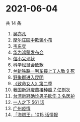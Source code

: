 # 2021-06-04

共 14 条

<!-- BEGIN ZHIHUSEARCH -->
<!-- 最后更新时间 Fri Jun 04 2021 18:13:50 GMT+0800 (China Standard Time) -->
1. [吴亦凡](https://www.zhihu.com/search?q=吴亦凡)
1. [摩尔庄园中欺骗小孩](https://www.zhihu.com/search?q=摩尔庄园)
1. [韦东奕](https://www.zhihu.com/search?q=韦东奕)
1. [华为鸿蒙发布会](https://www.zhihu.com/search?q=华为)
1. [信小呆现状](https://www.zhihu.com/search?q=信小呆)
1. [科学松鼠会致歉](https://www.zhihu.com/search?q=科学松鼠会)
1. [兰新铁路一列车撞上工人致 9 死](https://www.zhihu.com/search?q=兰新铁路)
1. [野象群进入昆明](https://www.zhihu.com/search?q=云南大象)
1. [《致命女人》第二季](https://www.zhihu.com/search?q=致命女人)
1. [我国新冠疫苗接种超 7 亿剂次](https://www.zhihu.com/search?q=新冠疫苗)
1. [台湾新冠确诊男子砍伤 3 名医护](https://www.zhihu.com/search?q=台湾疫情)
1. [一人之下 561 话](https://www.zhihu.com/search?q=一人之下)
1. [广州疫情](https://www.zhihu.com/search?q=广州疫情)
1. [「海贼王」1015 话情报](https://www.zhihu.com/search?q=海贼王)
<!-- END ZHIHUSEARCH -->
